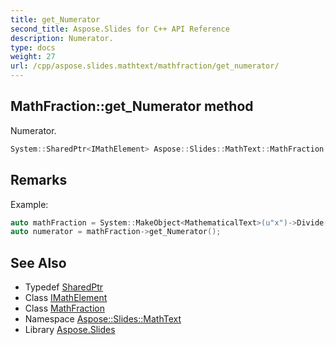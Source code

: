 ```yaml
---
title: get_Numerator
second_title: Aspose.Slides for C++ API Reference
description: Numerator.
type: docs
weight: 27
url: /cpp/aspose.slides.mathtext/mathfraction/get_numerator/
---
```

## MathFraction::get_Numerator method


Numerator.

```cpp
System::SharedPtr<IMathElement> Aspose::Slides::MathText::MathFraction::get_Numerator() override
```

## Remarks


Example: 
```cpp
auto mathFraction = System::MakeObject<MathematicalText>(u"x")->Divide(u"y");
auto numerator = mathFraction->get_Numerator();
```

## See Also

* Typedef [SharedPtr](../../../system/sharedptr/)
* Class [IMathElement](../../imathelement/)
* Class [MathFraction](../)
* Namespace [Aspose::Slides::MathText](../../)
* Library [Aspose.Slides](../../../)
